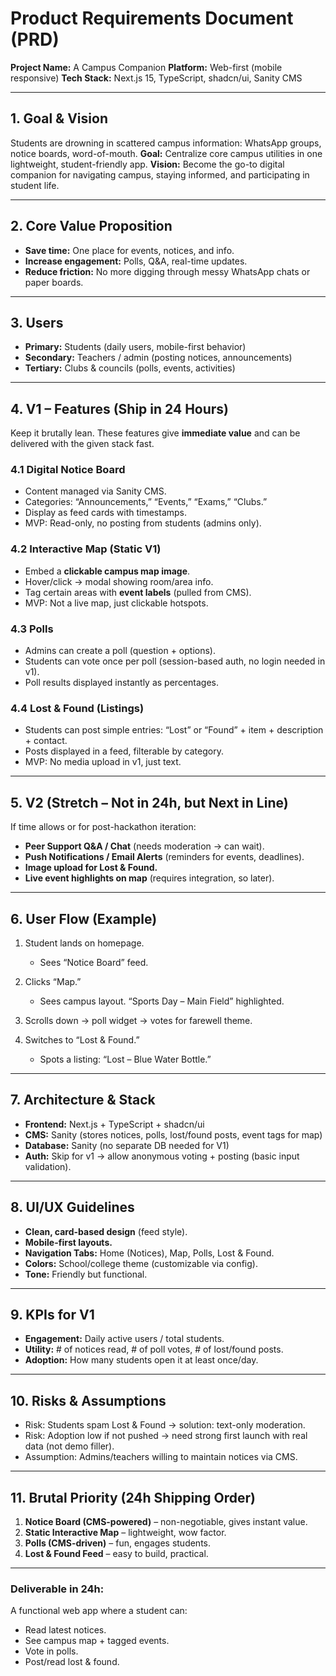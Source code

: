# **Product Requirements Document (PRD)**

**Project Name:** A Campus Companion
**Platform:** Web-first (mobile responsive)
**Tech Stack:** Next.js 15, TypeScript, shadcn/ui, Sanity CMS

---

## **1. Goal & Vision**

Students are drowning in scattered campus information: WhatsApp groups, notice boards, word-of-mouth.
**Goal:** Centralize core campus utilities in one lightweight, student-friendly app.
**Vision:** Become the go-to digital companion for navigating campus, staying informed, and participating in student life.

---

## **2. Core Value Proposition**

* **Save time:** One place for events, notices, and info.
* **Increase engagement:** Polls, Q\&A, real-time updates.
* **Reduce friction:** No more digging through messy WhatsApp chats or paper boards.

---

## **3. Users**

* **Primary:** Students (daily users, mobile-first behavior)
* **Secondary:** Teachers / admin (posting notices, announcements)
* **Tertiary:** Clubs & councils (polls, events, activities)

---

## **4. V1 – Features (Ship in 24 Hours)**

Keep it brutally lean. These features give **immediate value** and can be delivered with the given stack fast.

### **4.1 Digital Notice Board**

* Content managed via Sanity CMS.
* Categories: “Announcements,” “Events,” “Exams,” “Clubs.”
* Display as feed cards with timestamps.
* MVP: Read-only, no posting from students (admins only).

### **4.2 Interactive Map (Static V1)**

* Embed a **clickable campus map image**.
* Hover/click → modal showing room/area info.
* Tag certain areas with **event labels** (pulled from CMS).
* MVP: Not a live map, just clickable hotspots.

### **4.3 Polls**

* Admins can create a poll (question + options).
* Students can vote once per poll (session-based auth, no login needed in v1).
* Poll results displayed instantly as percentages.

### **4.4 Lost & Found (Listings)**

* Students can post simple entries: “Lost” or “Found” + item + description + contact.
* Posts displayed in a feed, filterable by category.
* MVP: No media upload in v1, just text.

---

## **5. V2 (Stretch – Not in 24h, but Next in Line)**

If time allows or for post-hackathon iteration:

* **Peer Support Q\&A / Chat** (needs moderation → can wait).
* **Push Notifications / Email Alerts** (reminders for events, deadlines).
* **Image upload for Lost & Found.**
* **Live event highlights on map** (requires integration, so later).

---

## **6. User Flow (Example)**

1. Student lands on homepage.

   * Sees “Notice Board” feed.
2. Clicks “Map.”

   * Sees campus layout. “Sports Day – Main Field” highlighted.
3. Scrolls down → poll widget → votes for farewell theme.
4. Switches to “Lost & Found.”

   * Spots a listing: “Lost – Blue Water Bottle.”

---

## **7. Architecture & Stack**

* **Frontend:** Next.js + TypeScript + shadcn/ui
* **CMS:** Sanity (stores notices, polls, lost/found posts, event tags for map)
* **Database:** Sanity (no separate DB needed for V1)
* **Auth:** Skip for v1 → allow anonymous voting + posting (basic input validation).

---

## **8. UI/UX Guidelines**

* **Clean, card-based design** (feed style).
* **Mobile-first layouts.**
* **Navigation Tabs:** Home (Notices), Map, Polls, Lost & Found.
* **Colors:** School/college theme (customizable via config).
* **Tone:** Friendly but functional.

---

## **9. KPIs for V1**

* **Engagement:** Daily active users / total students.
* **Utility:** # of notices read, # of poll votes, # of lost/found posts.
* **Adoption:** How many students open it at least once/day.

---

## **10. Risks & Assumptions**

* Risk: Students spam Lost & Found → solution: text-only moderation.
* Risk: Adoption low if not pushed → need strong first launch with real data (not demo filler).
* Assumption: Admins/teachers willing to maintain notices via CMS.

---

## **11. Brutal Priority (24h Shipping Order)**

1. **Notice Board (CMS-powered)** – non-negotiable, gives instant value.
2. **Static Interactive Map** – lightweight, wow factor.
3. **Polls (CMS-driven)** – fun, engages students.
4. **Lost & Found Feed** – easy to build, practical.

---

### **Deliverable in 24h:**

A functional web app where a student can:

* Read latest notices.
* See campus map + tagged events.
* Vote in polls.
* Post/read lost & found.